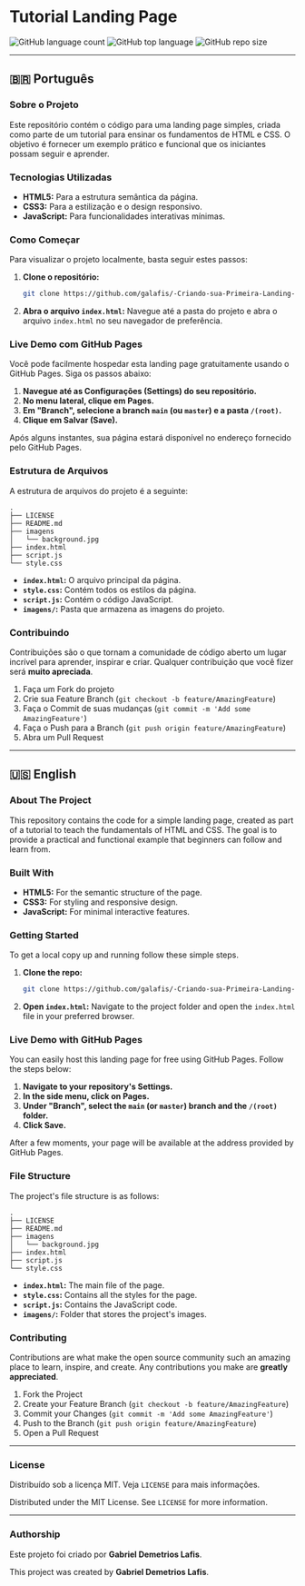 # Tutorial Landing Page

![GitHub language count](https://img.shields.io/github/languages/count/galafis/-Criando-sua-Primeira-Landing-Page-com-HTML-e-CSS?style=flat-square)
![GitHub top language](https://img.shields.io/github/languages/top/galafis/-Criando-sua-Primeira-Landing-Page-com-HTML-e-CSS?style=flat-square)
![GitHub repo size](https://img.shields.io/github/repo-size/galafis/-Criando-sua-Primeira-Landing-Page-com-HTML-e-CSS?style=flat-square)


---

## 🇧🇷 Português

### Sobre o Projeto

Este repositório contém o código para uma landing page simples, criada como parte de um tutorial para ensinar os fundamentos de HTML e CSS. O objetivo é fornecer um exemplo prático e funcional que os iniciantes possam seguir e aprender.

### Tecnologias Utilizadas

*   **HTML5:** Para a estrutura semântica da página.
*   **CSS3:** Para a estilização e o design responsivo.
*   **JavaScript:** Para funcionalidades interativas mínimas.

### Como Começar

Para visualizar o projeto localmente, basta seguir estes passos:

1.  **Clone o repositório:**
    ```bash
    git clone https://github.com/galafis/-Criando-sua-Primeira-Landing-Page-com-HTML-e-CSS.git
    ```
2.  **Abra o arquivo `index.html`:**
    Navegue até a pasta do projeto e abra o arquivo `index.html` no seu navegador de preferência.

### Live Demo com GitHub Pages
Você pode facilmente hospedar esta landing page gratuitamente usando o GitHub Pages. Siga os passos abaixo:

1. **Navegue até as Configurações (Settings) do seu repositório.**
2. **No menu lateral, clique em Pages.**
3. **Em "Branch", selecione a branch `main` (ou `master`) e a pasta `/(root)`.**
4. **Clique em Salvar (Save).**

Após alguns instantes, sua página estará disponível no endereço fornecido pelo GitHub Pages.

### Estrutura de Arquivos

A estrutura de arquivos do projeto é a seguinte:

```
.
├── LICENSE
├── README.md
├── imagens
│   └── background.jpg
├── index.html
├── script.js
└── style.css
```

*   **`index.html`:** O arquivo principal da página.
*   **`style.css`:** Contém todos os estilos da página.
*   **`script.js`:** Contém o código JavaScript.
*   **`imagens/`:** Pasta que armazena as imagens do projeto.

### Contribuindo

Contribuições são o que tornam a comunidade de código aberto um lugar incrível para aprender, inspirar e criar. Qualquer contribuição que você fizer será **muito apreciada**.

1.  Faça um Fork do projeto
2.  Crie sua Feature Branch (`git checkout -b feature/AmazingFeature`)
3.  Faça o Commit de suas mudanças (`git commit -m 'Add some AmazingFeature'`)
4.  Faça o Push para a Branch (`git push origin feature/AmazingFeature`)
5.  Abra um Pull Request

---

## 🇺🇸 English

### About The Project

This repository contains the code for a simple landing page, created as part of a tutorial to teach the fundamentals of HTML and CSS. The goal is to provide a practical and functional example that beginners can follow and learn from.

### Built With

*   **HTML5:** For the semantic structure of the page.
*   **CSS3:** For styling and responsive design.
*   **JavaScript:** For minimal interactive features.

### Getting Started

To get a local copy up and running follow these simple steps.

1.  **Clone the repo:**
    ```bash
    git clone https://github.com/galafis/-Criando-sua-Primeira-Landing-Page-com-HTML-e-CSS.git
    ```
2.  **Open `index.html`:**
    Navigate to the project folder and open the `index.html` file in your preferred browser.

### Live Demo with GitHub Pages
You can easily host this landing page for free using GitHub Pages. Follow the steps below:

1. **Navigate to your repository's Settings.**
2. **In the side menu, click on Pages.**
3. **Under "Branch", select the `main` (or `master`) branch and the `/(root)` folder.**
4. **Click Save.**

After a few moments, your page will be available at the address provided by GitHub Pages.

### File Structure

The project's file structure is as follows:

```
.
├── LICENSE
├── README.md
├── imagens
│   └── background.jpg
├── index.html
├── script.js
└── style.css
```

*   **`index.html`:** The main file of the page.
*   **`style.css`:** Contains all the styles for the page.
*   **`script.js`:** Contains the JavaScript code.
*   **`imagens/`:** Folder that stores the project's images.

### Contributing

Contributions are what make the open source community such an amazing place to learn, inspire, and create. Any contributions you make are **greatly appreciated**.

1.  Fork the Project
2.  Create your Feature Branch (`git checkout -b feature/AmazingFeature`)
3.  Commit your Changes (`git commit -m 'Add some AmazingFeature'`)
4.  Push to the Branch (`git push origin feature/AmazingFeature`)
5.  Open a Pull Request

---

### License

Distribuído sob a licença MIT. Veja `LICENSE` para mais informações.

Distributed under the MIT License. See `LICENSE` for more information.

---

### Authorship

Este projeto foi criado por **Gabriel Demetrios Lafis**.

This project was created by **Gabriel Demetrios Lafis**.
